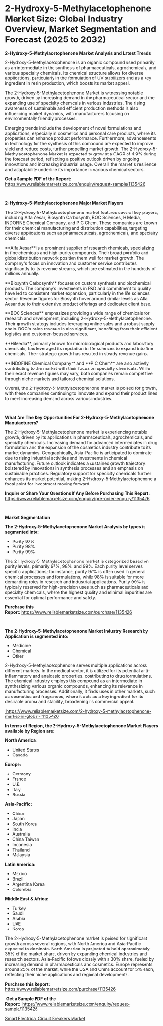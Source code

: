 <p><h1>2-Hydroxy-5-Methylacetophenone Market Size: Global Industry Overview, Market Segmentation and Forecast (2025 to 2032)</h1></p><p><strong>2-Hydroxy-5-Methylacetophenone Market Analysis and Latest Trends</strong></p>
<p><p>2-Hydroxy-5-Methylacetophenone is an organic compound used primarily as an intermediate in the synthesis of pharmaceuticals, agrochemicals, and various specialty chemicals. Its chemical structure allows for diverse applications, particularly in the formulation of UV stabilizers and as a key ingredient in resin production, which boosts its market appeal.</p><p>The 2-Hydroxy-5-Methylacetophenone Market is witnessing notable growth, driven by increasing demand in the pharmaceutical sector and the expanding use of specialty chemicals in various industries. The rising awareness of sustainable and efficient production methods is also influencing market dynamics, with manufacturers focusing on environmentally friendly processes.</p><p>Emerging trends include the development of novel formulations and applications, especially in cosmetics and personal care products, where its properties can enhance product performance. Furthermore, advancements in technology for the synthesis of this compound are expected to improve yield and reduce costs, further propelling market growth. The 2-Hydroxy-5-Methylacetophenone Market is expected to grow at a CAGR of 4.9% during the forecast period, reflecting a positive outlook driven by ongoing innovations and increasing industrial usage. Overall, the market's resilience and adaptability underline its importance in various chemical sectors.</p></p>
<p><strong>Get a Sample PDF of the Report:&nbsp;</strong> <a href="https://www.reliablemarketsize.com/enquiry/request-sample/1135426?utm_campaign=3572&utm_medium=2&utm_source=Github&utm_content=ia&utm_term=25032025&utm_id=2-hydroxy-5-methylacetophenone">https://www.reliablemarketsize.com/enquiry/request-sample/1135426</a></p>
<p>&nbsp;</p>
<p><strong>2-Hydroxy-5-Methylacetophenone Major Market Players</strong></p>
<p><p>The 2-Hydroxy-5-Methylacetophenone market features several key players, including Alfa Aesar, Biosynth Carbosynth, BOC Sciences, HiMedia, INDOFINE Chemical Company, and P C Chem. These companies are known for their chemical manufacturing and distribution capabilities, targeting diverse applications such as pharmaceuticals, agrochemicals, and specialty chemicals.</p><p>**Alfa Aesar** is a prominent supplier of research chemicals, specializing in fine chemicals and high-purity compounds. Their broad portfolio and global distribution network position them well for market growth. The company's focus on innovation and customer service contributes significantly to its revenue streams, which are estimated in the hundreds of millions annually.</p><p>**Biosynth Carbosynth** focuses on custom synthesis and biochemical products. The company's investments in R&D and commitment to quality have led to consistent market expansion, particularly in the life sciences sector. Revenue figures for Biosynth hover around similar levels as Alfa Aesar due to their extensive product offerings and dedicated client base.</p><p>**BOC Sciences** emphasizes providing a wide range of chemicals for research and development, including 2-Hydroxy-5-Methylacetophenone. Their growth strategy includes leveraging online sales and a robust supply chain. BOC's sales revenue is also significant, benefiting from their efficient logistics and customer-focused services.</p><p>**HiMedia**, primarily known for microbiological products and laboratory chemicals, has leveraged its reputation in life sciences to expand into fine chemicals. Their strategic growth has resulted in steady revenue gains.</p><p>**INDOFINE Chemical Company** and **P C Chem** are also actively contributing to the market with their focus on specialty chemicals. While their exact revenue figures may vary, both companies remain competitive through niche markets and tailored chemical solutions.</p><p>Overall, the 2-Hydroxy-5-Methylacetophenone market is poised for growth, with these companies continuing to innovate and expand their product lines to meet increasing demand across various industries.</p></p>
<p>&nbsp;</p>
<p><strong>What Are The Key Opportunities For 2-Hydroxy-5-Methylacetophenone Manufacturers?</strong></p>
<p><p>The 2-Hydroxy-5-Methylacetophenone market is experiencing notable growth, driven by its applications in pharmaceuticals, agrochemicals, and specialty chemicals. Increasing demand for advanced intermediates in drug formulation and the expansion of the cosmetics industry contribute to its market dynamics. Geographically, Asia-Pacific is anticipated to dominate due to rising industrial activities and investments in chemical manufacturing. Future outlook indicates a sustained growth trajectory, bolstered by innovations in synthesis processes and an emphasis on sustainable practices. Regulatory support for specialty chemicals further enhances its market potential, making 2-Hydroxy-5-Methylacetophenone a focal point for investment moving forward.</p></p>
<p><strong>Inquire or Share Your Questions If Any Before Purchasing This Report:</strong> <a href="https://www.reliablemarketsize.com/enquiry/pre-order-enquiry/1135426?utm_campaign=3572&utm_medium=2&utm_source=Github&utm_content=ia&utm_term=25032025&utm_id=2-hydroxy-5-methylacetophenone">https://www.reliablemarketsize.com/enquiry/pre-order-enquiry/1135426</a></p>
<p>&nbsp;</p>
<p><strong>Market Segmentation</strong></p>
<p><strong>The 2-Hydroxy-5-Methylacetophenone Market Analysis by types is segmented into:</strong></p>
<p><ul><li>Purity 97%</li><li>Purity 98%</li><li>Purity 99%</li></ul></p>
<p><p>The 2-Hydroxy-5-Methylacetophenone market is categorized based on purity levels, primarily 97%, 98%, and 99%. Each purity level serves specific applications; for instance, purity 97% is often used in general chemical processes and formulations, while 98% is suitable for more demanding roles in research and industrial applications. Purity 99% is typically reserved for high-precision uses such as pharmaceuticals and specialty chemicals, where the highest quality and minimal impurities are essential for optimal performance and safety.</p></p>
<p><strong>Purchase this Report:&nbsp;</strong><a href="https://www.reliablemarketsize.com/purchase/1135426?utm_campaign=3572&utm_medium=2&utm_source=Github&utm_content=ia&utm_term=25032025&utm_id=2-hydroxy-5-methylacetophenone">https://www.reliablemarketsize.com/purchase/1135426</a></p>
<p>&nbsp;</p>
<p><strong>The 2-Hydroxy-5-Methylacetophenone Market Industry Research by Application is segmented into:</strong></p>
<p><ul><li>Medicine</li><li>Chemical</li><li>Other</li></ul></p>
<p><p>2-Hydroxy-5-Methylacetophenone serves multiple applications across different markets. In the medical sector, it is utilized for its potential anti-inflammatory and analgesic properties, contributing to drug formulations. The chemical industry employs this compound as an intermediate in synthesizing various organic compounds, enhancing its relevance in manufacturing processes. Additionally, it finds uses in other markets, such as cosmetics and fragrances, where it acts as a key ingredient for its desirable aroma and stability, broadening its commercial appeal.</p></p>
<p><a href="https://www.reliablemarketsize.com/2-hydroxy-5-methylacetophenone-market-in-global-r1135426?utm_campaign=3572&utm_medium=2&utm_source=Github&utm_content=ia&utm_term=25032025&utm_id=2-hydroxy-5-methylacetophenone">&nbsp;https://www.reliablemarketsize.com/2-hydroxy-5-methylacetophenone-market-in-global-r1135426</a></p>
<p><strong>In terms of Region, the 2-Hydroxy-5-Methylacetophenone Market Players available by Region are:</strong></p>
<p>
    <p> <strong> North America: </strong>
        <ul>
            <li>United States</li>
            <li>Canada</li>
        </ul>
        </p> 
    <p> <strong> Europe: </strong>
        <ul>
            <li>Germany</li>
            <li>France</li>
            <li>U.K.</li>
            <li>Italy</li>
            <li>Russia</li>
        </ul>
        </p> 
    <p> <strong> Asia-Pacific: </strong>
        <ul>
            <li>China</li>
            <li>Japan</li>
            <li>South Korea</li>
            <li>India</li>
            <li>Australia</li>
            <li>China Taiwan</li>
            <li>Indonesia</li>
            <li>Thailand</li>
            <li>Malaysia</li>
        </ul>
        </p> 
    <p> <strong> Latin America: </strong>
        <ul>
            <li>Mexico</li>
            <li>Brazil</li>
            <li>Argentina Korea</li>
            <li>Colombia</li>
        </ul>
        </p> 
    <p> <strong> Middle East & Africa: </strong>
        <ul>
            <li>Turkey</li>
            <li>Saudi</li>
            <li>Arabia</li>
            <li>UAE</li>
            <li>Korea</li>
        </ul>
    </p>
    </p>
<p><p>The 2-Hydroxy-5-Methylacetophenone market is poised for significant growth across several regions, with North America and Asia-Pacific expected to dominate. North America is projected to hold approximately 35% of the market share, driven by expanding chemical industries and research sectors. Asia-Pacific follows closely with a 30% share, fueled by increasing demand in pharmaceuticals and cosmetics. Europe represents around 25% of the market, while the USA and China account for 5% each, reflecting their niche applications and regional developments.</p></p>
<p><strong>Purchase this Report: </strong><a href="https://www.reliablemarketsize.com/purchase/1135426?utm_campaign=3572&utm_medium=2&utm_source=Github&utm_content=ia&utm_term=25032025&utm_id=2-hydroxy-5-methylacetophenone">https://www.reliablemarketsize.com/purchase/1135426</a></p>
<p>&nbsp;<strong>Get a Sample PDF of the Report:&nbsp;&nbsp;</strong><a href="https://www.reliablemarketsize.com/enquiry/request-sample/1135426?utm_campaign=3572&utm_medium=2&utm_source=Github&utm_content=ia&utm_term=25032025&utm_id=2-hydroxy-5-methylacetophenone">https://www.reliablemarketsize.com/enquiry/request-sample/1135426</a></p>
<p><strong></strong></p>
<p><p><a href="https://github.com/carylgrinko/Market-Research-Report-List-1/blob/main/smart-electrical-circuit-breakers-market.md?utm_campaign=3572&utm_medium=2&utm_source=Github&utm_content=ia&utm_term=25032025&utm_id=2-hydroxy-5-methylacetophenone">Smart Electrical Circuit Breakers Market</a></p></p>